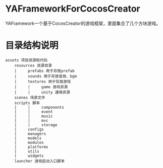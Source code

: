 # YAFrameworkForCocosCreator
YAFramework一个基于CocosCreator的游戏框架，里面集合了几个方块游戏。

# 目录结构说明
```
assets 项目资源和代码   
    resources 资源目录   
    |     prefabs 用于存放prefab   
    |     sounds 用于存放音效、bgm   
    |     textures 用于存放游戏  
    |     |     game 游戏资源  
    |     |     unity 通用资源  
    scenes 场景文件  
    scripts 脚本  
    |     |     components  
    |     |     event  
    |     |     music  
    |     |     mvc  
    |     |     storage  
    |     configs  
    |     managers  
    |     models  
    |     modules  
    |     platforms  
    |     utils  
    |     widgets  
    launcher 游戏启动入口脚本  
```
